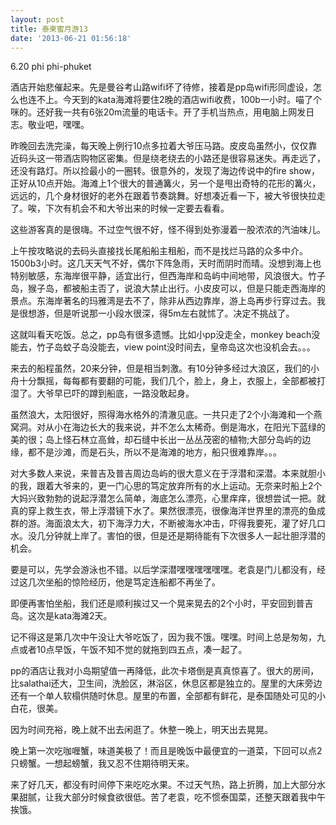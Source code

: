 ```yaml
---
layout: post
title: 泰柬蜜月游13
date: '2013-06-21 01:56:18'
---
```



6.20 phi phi-phuket

酒店开始悲催起来。先是曼谷考山路wifi坏了待修，接着是pp岛wifi形同虚设，怎么也连不上。今天到的kata海滩将要住2晚的酒店wifi收费，100b一小时。喵了个咪的。还好我一共有6张20m流量的电话卡。开了手机当热点，用电脑上网发日志。敬业吧，嘿嘿。

昨晚回去洗完澡，每天晚上例行10点多拉着大爷压马路。皮皮岛虽然小，仅仅靠近码头这一带酒店购物区密集。但是绕老绕去的小路还是很容易迷失。再走远了，还没有路灯。所以捡最小的一圈转。很意外的，发现了海边传说中的fire show，正好从10点开始。海滩上1个很大的普通篝火，另一个是甩出奇特的花形的篝火，远远的，几个身材很好的老外在跟着节奏跳舞。好想凑近看一下，被大爷很快拉走了。唉，下次有机会不和大爷出来的时候一定要去看看。

这些游客真的是很嗨。不过空气很不好，怪不得到处弥漫着一股浓浓的汽油味儿。

上午按攻略说的去码头直接找长尾船船主租船，而不是找烂马路的众多中介。1500b3小时。这几天天气不好，偶尔下阵急雨，天时而阴时而晴。没想到海上也特别敏感，东海岸很平静，适宜出行，但西海岸和岛屿中间地带，风浪很大。竹子岛，猴子岛，都被船主否了，说浪大禁止出行。小皮皮可以，但是只能走西海岸的景点。东海岸著名的玛雅湾是去不了，除非从西边靠岸，游上岛再步行穿过去。我是很想游，但是听说那一小段水很深，得5m左右就怵了。决定不挑战了。

这就叫看天吃饭。总之，pp岛有很多遗憾。比如小pp没走全，monkey beach没能去，竹子岛蚊子岛没能去，view point没时间去，皇帝岛这次也没机会去。。。

来去的船程虽然，20来分钟，但是相当刺激。有10分钟多经过大浪区，我们的小舟十分飘摇，每每都有要翻的可能，我们几个，脸上，身上，衣服上，全部都被打湿了。大爷早已吓的蹲到船底，一路没敢起身。

虽然浪大，太阳很好，照得海水格外的清澈见底。一共只走了2个小海滩和一个燕窝洞。对从小在海边长大的我来说，并不怎么太稀奇。倒是海水，在阳光下蓝绿的美的很；岛上怪石林立高耸，却石缝中长出一丛丛茂密的植物;大部分岛屿的边缘，都不是沙滩，而是石头，所以不是海滩的地方，船只很难靠岸。。。

对大多数人来说，来普吉及普吉周边岛屿的很大意义在于浮潜和深潜。本来就胆小的我，跟着大爷来的，更一门心思的笃定放弃所有的水上运动。无奈来时船上2个大妈兴致勃勃的说起浮潜怎么简单，海底怎么漂亮，心里痒痒，很想尝试一把。就真的穿上救生衣，带上浮潜镜下水了。果然很漂亮，很像海洋世界里的漂亮的鱼成群的游。海面浪太大，初下海浮力大，不断被海水冲击，吓得我要死，灌了好几口水。没几分钟就上岸了。害怕的很，但是还是期待能有下次很多人一起壮胆浮潜的机会。

要是可以，先学会游泳也不错。以后学深潜嘿嘿嘿嘿嘿嘿。老袁是门儿都没有，经过这几次坐船的惊险经历，他是笃定连船都不再坐了。

即便再害怕坐船，我们还是顺利挨过又一个晃来晃去的2个小时，平安回到普吉岛。这次是kata海滩2天。

记不得这是第几次中午没让大爷吃饭了，因为我不饿。嘿嘿。时间上总是匆匆，九点或者10点早饭，午饭不知不觉的就拖到四五点，凑一起了。

pp的酒店让我对小岛期望值一再降低，此次卡塔倒是真真惊喜了。很大的房间，比salathai还大，卫生间，洗脸区，淋浴区，休息区都是独立的。屋里的大床旁边还有一个单人软榻供随时休息。屋里的布置，全部都有鲜花，是泰国随处可见的小白花，很美。

因为时间充裕，晚上就不出去闲逛了。休整一晚上，明天出去晃晃。

晚上第一次吃咖喱蟹，味道美极了！而且是晚饭中最便宜的一道菜，下回可以点2只螃蟹。一想起螃蟹，我又忍不住期待明天来。

来了好几天，都没有时间停下来吃吃水果。不过天气热，路上折腾，加上大部分水果甜腻，让我大部分时候食欲很低。苦了老袁，吃不惯泰国菜，还整天跟着我中午挨饿。


